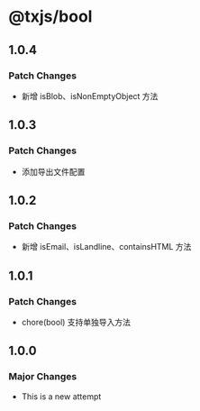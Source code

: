 # @txjs/bool

## 1.0.4

### Patch Changes

- 新增 isBlob、isNonEmptyObject 方法

## 1.0.3

### Patch Changes

- 添加导出文件配置

## 1.0.2

### Patch Changes

- 新增 isEmail、isLandline、containsHTML 方法

## 1.0.1

### Patch Changes

- chore(bool) 支持单独导入方法

## 1.0.0

### Major Changes

- This is a new attempt
